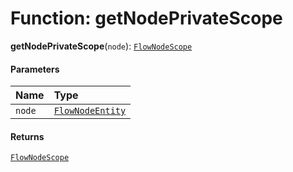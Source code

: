 # Function: getNodePrivateScope

**getNodePrivateScope**(`node`): [`FlowNodeScope`](/auto-docs/fixed-layout-editor/interfaces/FlowNodeScope.md)

#### Parameters

| Name | Type |
| :------ | :------ |
| `node` | [`FlowNodeEntity`](/auto-docs/fixed-layout-editor/classes/FlowNodeEntity-1.md) |

#### Returns

[`FlowNodeScope`](/auto-docs/fixed-layout-editor/interfaces/FlowNodeScope.md)
